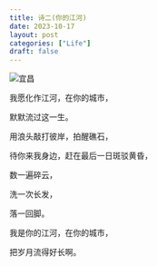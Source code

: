 ```yaml
---
title: 诗二(你的江河)
date: 2023-10-17
layout: post
categories: ["Life"]
draft: false
---
```


![宜昌](/images/2023-10-18_Three_Gorges_Dam/yichang.jpg)

我愿化作江河，在你的城市，

默默流过这一生。

用浪头敲打彼岸，拍醒礁石，

待你来我身边，赶在最后一日斑驳黄昏，

数一遍碎云，

洗一次长发，

落一回脚。

我是你的江河，在你的城市，

把岁月流得好长啊。
